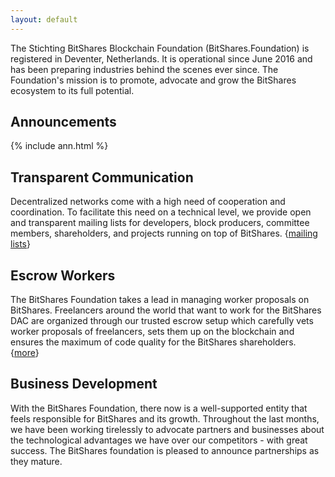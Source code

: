 ```yaml
---
layout: default
---
```


The Stichting BitShares Blockchain Foundation (BitShares.Foundation) is
registered in Deventer, Netherlands. It is operational since June 2016
and has been preparing industries behind the scenes ever since. The
Foundation's mission is to promote, advocate and grow the BitShares
ecosystem to its full potential.

## Announcements

{% include ann.html %}

## Transparent Communication

Decentralized networks come with a high need of cooperation and coordination.
To facilitate this need on a technical level, we provide open and transparent
mailing lists for developers, block producers, committee members, shareholders,
and projects running on top of BitShares.
{[mailing lists](http://lists.bitshares.foundation)}

## Escrow Workers

The BitShares Foundation takes a lead in managing worker proposals on
BitShares. Freelancers around the world that want to work for the BitShares DAC
are organized through our trusted escrow setup which carefully vets worker
proposals of freelancers, sets them up on the blockchain and ensures the
maximum of code quality for the BitShares shareholders. {[more](/worker)}

## Business Development

With the BitShares Foundation, there now is a well-supported entity that feels
responsible for BitShares and its growth. Throughout the last months, we have
been working tirelessly to advocate partners and businesses about the
technological advantages we have over our competitors - with great success. The
BitShares foundation is pleased to announce partnerships as they mature.
